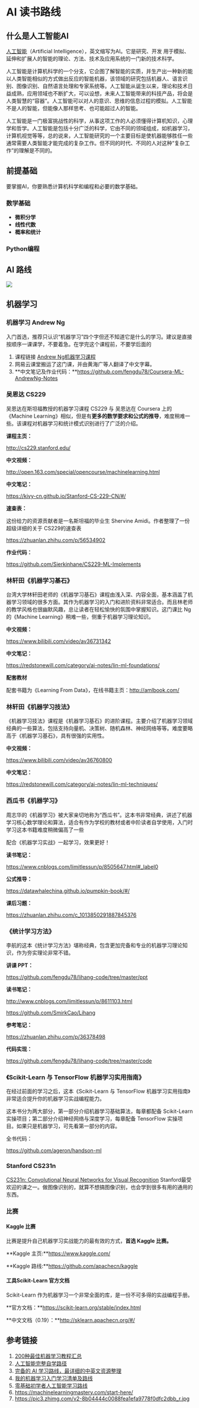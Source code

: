 # AI 读书路线

## 什么是人工智能AI

[人工智能](https://baike.baidu.com/item/人工智能/9180)（Artificial Intelligence），英文缩写为AI。它是研究、开发 用于模拟、延伸和扩展人的智能的理论、方法、技术及应用系统的一门新的技术科学。

人工智能是计算机科学的一个分支，它企图了解智能的实质，并生产出一种新的能以人类智能相似的方式做出反应的智能机器，该领域的研究包括机器人、语言识别、图像识别、自然语言处理和专家系统等。人工智能从诞生以来，理论和技术日益成熟，应用领域也不断扩大，可以设想，未来人工智能带来的科技产品，将会是人类智慧的“容器”。人工智能可以对人的意识、思维的信息过程的模拟。人工智能不是人的智能，但能像人那样思考、也可能超过人的智能。

人工智能是一门极富挑战性的科学，从事这项工作的人必须懂得计算机知识，心理学和哲学。人工智能是包括十分广泛的科学，它由不同的领域组成，如机器学习，计算机视觉等等，总的说来，人工智能研究的一个主要目标是使机器能够胜任一些通常需要人类智能才能完成的复杂工作。但不同的时代、不同的人对这种“复杂工作”的理解是不同的。



## 前提基础

要掌握AI，你要熟悉计算机科学和编程和必要的数学基础。

### 数学基础

- **微积分学**
- **线性代数**
- **概率和统计**

### Python编程



## AI 路线



![](img/1.png)



## 机器学习

### 机器学习  Andrew Ng  



入门首选，推荐只认识“机器学习”四个字但还不知道它是什么的学习。建议是直接按顺序一课课学，不要着急。在学完这个课程前，不要学后面的

1. 课程链接 [Andrew Ng机器学习课程](https://link.zhihu.com/?target=https%3A//www.coursera.org/course/ml)
2. 网易云课堂搬运了这门课，并由黄海广等人翻译了中文字幕。
3. **中文笔记及作业代码：**https://github.com/fengdu78/Coursera-ML-AndrewNg-Notes

### 吴恩达 CS229

吴恩达在斯坦福教授的机器学习课程 CS229 与 吴恩达在 Coursera 上的《Machine Learning》相似，但是有**更多的数学要求和公式的推导**，难度稍难一些。该课程对机器学习和统计模式识别进行了广泛的介绍。

**课程主页：**

http://cs229.stanford.edu/

**中文视频：**

http://open.163.com/special/opencourse/machinelearning.html

**中文笔记：**

https://kivy-cn.github.io/Stanford-CS-229-CN/#/

**速查表：**

这份给力的资源贡献者是一名斯坦福的毕业生 Shervine Amidi。作者整理了一份超级详细的关于 CS229的速查表

https://zhuanlan.zhihu.com/p/56534902

**作业代码：**

https://github.com/Sierkinhane/CS229-ML-Implements

### 林轩田《机器学习基石》

台湾大学林轩田老师的《机器学习基石》课程由浅入深、内容全面，基本涵盖了机器学习领域的很多方面。其作为机器学习的入门和进阶资料非常适合。而且林老师的教学风格也很幽默风趣，总让读者在轻松愉快的氛围中掌握知识。这门课比
Ng 的《Machine Learning》稍难一些，侧重于机器学习理论知识。

**中文视频：**

https://www.bilibili.com/video/av36731342

**中文笔记：**

https://redstonewill.com/category/ai-notes/lin-ml-foundations/

**配套教材**

配套书籍为《Learning From Data》，在线书籍主页：http://amlbook.com/

### 林轩田《机器学习技法》

《机器学习技法》课程是《机器学习基石》的进阶课程。主要介绍了机器学习领域经典的一些算法，包括支持向量机、决策树、随机森林、神经网络等等。难度要略高于《机器学习基石》，具有很强的实用性。

**中文视频：**

https://www.bilibili.com/video/av36760800

**中文笔记：**

https://redstonewill.com/category/ai-notes/lin-ml-techniques/



### 西瓜书《机器学习》

周志华的《机器学习》被大家亲切地称为“西瓜书”。这本书非常经典，讲述了机器学习核心数学理论和算法，适合有作为学校的教材或者中阶读者自学使用，入门时学习这本书籍难度稍微偏高了一些

配合《机器学习实战》一起学习，效果更好！

**读书笔记：**

https://www.cnblogs.com/limitlessun/p/8505647.html#_label0

**公式推导：**

https://datawhalechina.github.io/pumpkin-book/#/

**课后习题：**

https://zhuanlan.zhihu.com/c_1013850291887845376

### 《统计学习方法》

李航的这本《统计学习方法》堪称经典，包含更加完备和专业的机器学习理论知识，作为夯实理论非常不错。

**讲课 PPT：**

https://github.com/fengdu78/lihang-code/tree/master/ppt

**读书笔记：**

http://www.cnblogs.com/limitlessun/p/8611103.html

https://github.com/SmirkCao/Lihang

**参考笔记：**

https://zhuanlan.zhihu.com/p/36378498

**代码实现：**

https://github.com/fengdu78/lihang-code/tree/master/code

### 《Scikit-Learn 与 TensorFlow 机器学习实用指南》

在经过前面的学习之后，这本《Scikit-Learn 与 TensorFlow 机器学习实用指南》非常适合提升你的机器学习实战编程能力。

这本书分为两大部分，第一部分介绍机器学习基础算法，每章都配备 Scikit-Learn 实操项目；第二部分介绍神经网络与深度学习，每章配备 TensorFlow 实操项目。如果只是机器学习，可先看第一部分的内容。

全书代码：

https://github.com/ageron/handson-ml

### Stanford CS231n

[CS231n: Convolutional Neural Networks for Visual Recognition](https://link.zhihu.com/?target=http%3A//cs231n.stanford.edu/)
Stanford最受欢迎的课之一。做图像识别的，就算不想搞图像识别，也会学到很多有用的通用的东西。

### 比赛

#### Kaggle 比赛

比赛是提升自己机器学习实战能力的最有效的方式，**首选 Kaggle 比赛。**

**Kaggle 主页:**https://www.kaggle.com/

**Kaggle 路线:**https://github.com/apachecn/kaggle

#### 工具Scikit-Learn 官方文档

Scikit-Learn 作为机器学习一个非常全面的库，是一份不可多得的实战编程手册。

**官方文档：**https://scikit-learn.org/stable/index.html

**中文文档（0.19）：**http://sklearn.apachecn.org/#/





## 参考链接

1. [200种最佳机器学习教程汇总](https://yq.aliyun.com/articles/640631)
2. [人工智能完整自学路径](https://www.jianshu.com/p/8ff6e0d9d0a7)
3. [完备的 AI 学习路线，最详细的中英文资源整理](http://www.ijiandao.com/2b/baijia/250052.html)
4. [我的机器学习入门学习清单及路线](https://zhuanlan.zhihu.com/p/27018536)
5. [零基础初学者人工智能学习路线](https://zhuanlan.zhihu.com/p/45146188)
6. https://machinelearningmastery.com/start-here/
7. https://pic3.zhimg.com/v2-8b04444c0088fea1efa9778f0dfc2dbb_r.jpg
